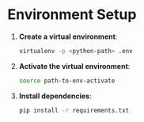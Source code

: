 
# Environment Setup
1. **Create a virtual environment**:
   ```bash
   virtualenv -p <python-path> .env
   ```

2. **Activate the virtual environment**:
   ```bash
   source path-to-env-activate
   ```

3. **Install dependencies**:
   ```bash
   pip install -r requirements.txt
   ```
